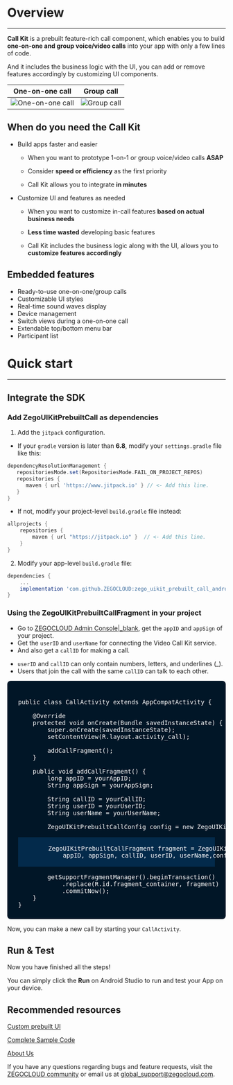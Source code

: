 # Overview

- - -

**Call Kit** is a prebuilt feature-rich call component, which enables you to build **one-on-one and group voice/video calls** into your app with only a few lines of code.

And it includes the business logic with the UI, you can add or remove features accordingly by customizing UI components.


|One-on-one call|Group call|
|---|---|
|![One-on-one call](https://storage.zego.im/sdk-doc/Pics/ZegoUIKit/Flutter/_all_close.gif)|![Group call](https://storage.zego.im/sdk-doc/Pics/ZegoUIKit/conference/8C_little.png)|


## When do you need the Call Kit

- Build apps faster and easier
  - When you want to prototype 1-on-1 or group voice/video calls **ASAP** 

  - Consider **speed or efficiency** as the first priority

  - Call Kit allows you to integrate **in minutes**

- Customize UI and features as needed
  - When you want to customize in-call features **based on actual business needs**

  - **Less time wasted** developing basic features

  - Call Kit includes the business logic along with the UI, allows you to **customize features accordingly**


## Embedded features

- Ready-to-use one-on-one/group calls
- Customizable UI styles
- Real-time sound waves display
- Device management
- Switch views during a one-on-one call
- Extendable top/bottom menu bar
- Participant list

# Quick start

- - -


## Integrate the SDK

### Add ZegoUIKitPrebuiltCall as dependencies

1. Add the `jitpack` configuration.
- If your `gradle` version is later than **6.8**, modify your `settings.gradle` file like this:
``` groovy
dependencyResolutionManagement {
   repositoriesMode.set(RepositoriesMode.FAIL_ON_PROJECT_REPOS)
   repositories {
      maven { url 'https://www.jitpack.io' } // <- Add this line.
   }
}
```
- If not, modify your project-level `build.gradle` file instead:
```groovy
allprojects {
    repositories {
        maven { url "https://jitpack.io" }  // <- Add this line.
    }
}
```

2. Modify your app-level `build.gradle` file:
```groovy
dependencies {
    ...
    implementation 'com.github.ZEGOCLOUD:zego_uikit_prebuilt_call_android:1.0.2'    // add this line in your module-level build.gradle file's dependencies, usually named [app].
}
```  

### Using the ZegoUIKitPrebuiltCallFragment in your project

- Go to [ZEGOCLOUD Admin Console\|_blank](https://console.zegocloud.com/), get the `appID` and `appSign` of your project.
- Get the `userID` and `userName` for connecting the Video Call Kit service. 
- And also get a `callID` for making a call.

<div class="mk-hint">

- `userID` and `callID` can only contain numbers, letters, and underlines (_). 
- Users that join the call with the same `callID` can talk to each other. 
</div>

<pre style="background-color: #011627; border-radius: 8px; padding: 25px; color: white"><div>
public class CallActivity extends AppCompatActivity {

    @Override
    protected void onCreate(Bundle savedInstanceState) {
        super.onCreate(savedInstanceState);
        setContentView(R.layout.activity_call);

        addCallFragment();
    }

    public void addCallFragment() {
        long appID = yourAppID;
        String appSign = yourAppSign;

        String callID = yourCallID;
        String userID = yourUserID;
        String userName = yourUserName;

        ZegoUIKitPrebuiltCallConfig config = new ZegoUIKitPrebuiltCallConfig();
        <div style="background-color:#032A4B; margin: 0px; padding: 2px;">
        ZegoUIKitPrebuiltCallFragment fragment = ZegoUIKitPrebuiltCallFragment.newInstance(
            appID, appSign, callID, userID, userName,config);
        </div>
        getSupportFragmentManager().beginTransaction()
            .replace(R.id.fragment_container, fragment)
            .commitNow();
    }
}
</div></pre>

Now, you can make a new call by starting your `CallActivity`.


## Run & Test

Now you have finished all the steps!

You can simply click the **Run** on Android Studio to run and test your App on your device.


## Recommended resources

[Custom prebuilt UI](https://docs.zegocloud.com/article/14766)

[Complete Sample Code](https://github.com/ZEGOCLOUD/zego_uikit_prebuilt_call_example_android)

[About Us](https://www.zegocloud.com)

If you have any questions regarding bugs and feature requests, visit the [ZEGOCLOUD community](https://discord.gg/EtNRATttyp) or email us at global_support@zegocloud.com.

